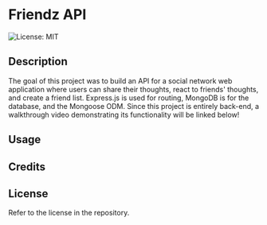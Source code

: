 # Friendz API

![License: MIT](https://img.shields.io/badge/License-MIT-yellow.svg)

## Description

The goal of this project was to build an API for a social network web application where users can share their thoughts, react to friends' thoughts, and create a friend list. Express.js is used for routing, MongoDB is for the database, and the Mongoose ODM. Since this project is entirely back-end, a walkthrough video demonstrating its functionality will be linked below!

## Usage

## Credits

## License

Refer to the license in the repository.